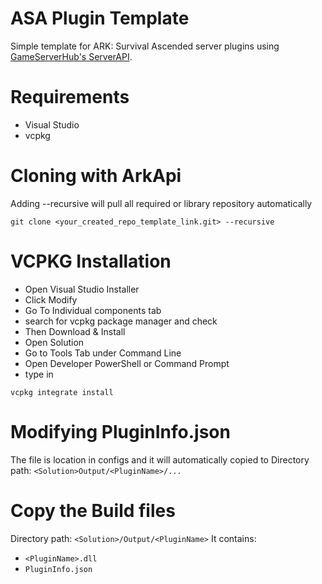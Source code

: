 # ASA Plugin Template
Simple template for ARK: Survival Ascended server plugins using [GameServerHub's ServerAPI](https://github.com/ServersHub/ServerAPI).


# Requirements
- Visual Studio
- vcpkg

# Cloning with ArkApi
Adding --recursive will pull all required or library repository automatically
```
git clone <your_created_repo_template_link.git> --recursive
```

# VCPKG Installation
- Open Visual Studio Installer
- Click Modify
- Go To Individual components tab
- search for vcpkg package manager and check
- Then Download & Install
- Open Solution
- Go to Tools Tab under Command Line
- Open Developer PowerShell or Command Prompt
- type in
```
vcpkg integrate install
```
# Modifying PluginInfo.json
The file is location in configs and it will automatically copied to
Directory path: ```<Solution>Output/<PluginName>/...```


# Copy the Build files
Directory path: ```<Solution>/Output/<PluginName>```
It contains:
- ```<PluginName>.dll```
- ```PluginInfo.json```